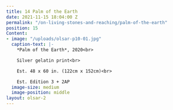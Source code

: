 ```yaml
---
title: 14 Palm of the Earth
date: 2021-11-15 18:04:00 Z
permalink: "/on-living-stones-and-reaching/palm-of-the-earth"
position: 15
Content:
- image: "/uploads/olsar-p10-01.jpg"
  caption-text: |-
    *Palm of the Earth*, 2020<br>

    Silver gelatin print<br>

    Est. 48 x 60 in. (122cm x 152cm)<br>

    Est. Edition 3 + 2AP
  image-size: medium
  image-position: middle
layout: olsar-2
---
```


